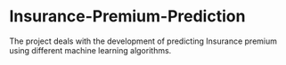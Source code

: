 # Insurance-Premium-Prediction
The project deals with the development of predicting Insurance premium using different machine learning algorithms. 
